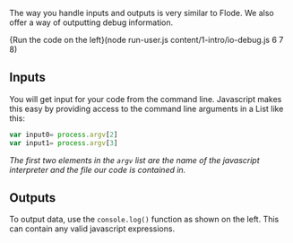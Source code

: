 The way you handle inputs and outputs is very similar to Flode. We also offer a way of outputting debug information.

{Run the code on the left}(node run-user.js content/1-intro/io-debug.js 6 7 8)

## Inputs
You will get input for your code from the command line. Javascript makes this easy by providing access to the command line arguments in a List like this:
```javascript
var input0= process.argv[2]
var input1= process.argv[3]
```
*The first two elements in the `argv` list are the name of the javascript interpreter and the file our code is contained in.*

## Outputs
To output data, use the `console.log()` function as shown on the left. This can contain any valid javascript expressions.



